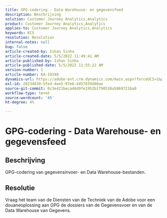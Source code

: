 ```yaml
---
title: GPG-codering - Data Warehouse- en gegevensfeed
description: Beschrijving
solution: Customer Journey Analytics,Analytics
product: Customer Journey Analytics,Analytics
applies-to: Customer Journey Analytics,Analytics
keywords: KCS
resolution: Resolution
internal-notes: null
bug: false
article-created-by: Ishan Sinha
article-created-date: 5/5/2022 11:49:41 AM
article-published-by: Ishan Sinha
article-published-date: 5/5/2022 11:55:22 AM
version-number: 1
article-number: KA-19348
dynamics-url: https://adobe-ent.crm.dynamics.com/main.aspx?forceUCI=1&pagetype=entityrecord&etn=knowledgearticle&id=35e12e71-69cc-ec11-a7b5-6045bd00db25
exl-id: 28234030-5fed-4ee5-97e6-44578f0d00ae
source-git-commit: 0c3e421beca46d9fe1952b1f98538a50697216a0
workflow-type: tm+mt
source-wordcount: '45'
ht-degree: 4%

---
```


# GPG-codering - Data Warehouse- en gegevensfeed

## Beschrijving

GPG-codering van gegevensinvoer- en Data Warehouse-bestanden.

## Resolutie


Vraag het team van de Diensten van de Techniek van de Adobe voor een douaneoplossing aan GPG de dossiers van de Gegevensvoer en van de Data Warehouse van Gegevens.
